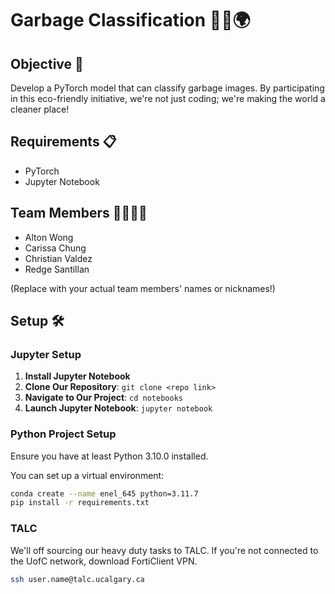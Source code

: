 # Garbage Classification 🦸‍♂️🌍

## Objective 🎯

Develop a PyTorch model that can classify garbage images. By participating in this eco-friendly initiative, we're not just coding; we're making the world a cleaner place!

## Requirements 📋

- PyTorch
- Jupyter Notebook

## Team Members 👩‍💻👨‍💻

- Alton Wong
- Carissa Chung
- Christian Valdez
- Redge Santillan

(Replace with your actual team members' names or nicknames!)

## Setup 🛠️

### Jupyter Setup

1. **Install Jupyter Notebook**
2. **Clone Our Repository**: `git clone <repo link>`
3. **Navigate to Our Project**: `cd notebooks`
4. **Launch Jupyter Notebook**: `jupyter notebook`

### Python Project Setup

Ensure you have at least Python 3.10.0 installed.

You can set up a virtual environment:

```bash
conda create --name enel_645 python=3.11.7
pip install -r requirements.txt
```

### TALC

We'll off sourcing our heavy duty tasks to TALC. If you're not connected to the UofC network, download FortiClient VPN.

```bash
ssh user.name@talc.ucalgary.ca
```

